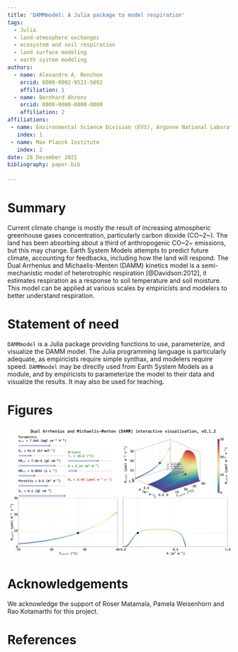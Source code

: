 ```yaml
---
title: 'DAMMmodel: A Julia package to model respiration'
tags:
  - Julia
  - land-atmosphere exchanges
  - ecosystem and soil respiration
  - land surface modeling
  - earth system modeling
authors:
  - name: Alexandre A. Renchon
    orcid: 0000-0002-9521-5092
    affiliation: 1
  - name: Bernhard Ahrens
    orcid: 0000-0000-0000-0000
    affiliation: 2
affiliations:
 - name: Environmental Science Division (EVS), Argonne National Laboratory, Lemont, IL, USA
   index: 1
 - name: Max Planck Institute
   index: 2
date: 28 December 2021
bibliography: paper.bib

---
```


# Summary

Current climate change is mostly the result of increasing atmospheric greenhouse
gases concentration, particularly carbon dioxide (CO~2~). The land has
been absorbing about a third of anthropogenic CO~2~ emissions, but this may change.
Earth System Models attempts to predict future climate, accounting for feedbacks, 
including how the land will respond. The Dual Arrhenius and Michaelis-Menten
(DAMM) kinetics model is a semi-mechanistic model of heterotrophic respiration 
[@Davidson:2012], it estimates respiration as a response to soil temperature and
soil moisture. This model can be applied at various scales by empiricists and modelers
to better understand respiration. 

# Statement of need

`DAMMmodel` is a Julia package providing functions to use, parameterize, and visualize
the DAMM model. The Julia programming language is particularly adequate, as empiricists
require simple synthax, and modelers require speed. `DAMMmodel` may be directly used
from Earth System Models as a module, and by empiricists to parameterize the model to
their data and visualize the results. It may also be used for teaching. 

# Figures

![Caption for example figure.\label{fig:example}](Figure.png)

# Acknowledgements

We acknowledge the support of Roser Matamala, Pamela Weisenhorn and Rao Kotamarthi for
this project.

# References
